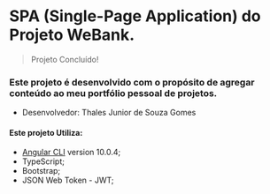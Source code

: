 # SPA (Single-Page Application) do Projeto WeBank.

> Projeto Concluído!

### Este projeto é desenvolvido com o propósito de agregar conteúdo ao meu portfólio pessoal de projetos.
- Desenvolvedor: Thales Junior de Souza Gomes

#### Este projeto Utiliza:

- [Angular CLI](https://github.com/angular/angular-cli) version 10.0.4; 
- TypeScript;
- Bootstrap;
- JSON Web Token - JWT;

